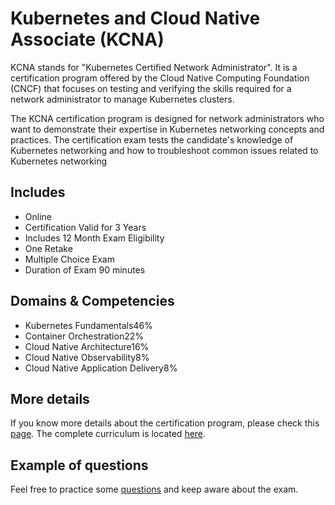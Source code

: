 # Kubernetes and Cloud Native Associate (KCNA)
KCNA stands for "Kubernetes Certified Network Administrator". It is a certification program offered by the Cloud Native Computing Foundation (CNCF) that focuses on testing and verifying the skills required for a network administrator to manage Kubernetes clusters.

The KCNA certification program is designed for network administrators who want to demonstrate their expertise in Kubernetes networking concepts and practices. The certification exam tests the candidate's knowledge of Kubernetes networking and how to troubleshoot common issues related to Kubernetes networking

## Includes
- Online
- Certification Valid for 3 Years
- Includes 12 Month Exam Eligibility
- One Retake
- Multiple Choice Exam
- Duration of Exam 90 minutes

## Domains & Competencies
- Kubernetes Fundamentals46%
- Container Orchestration22%
- Cloud Native Architecture16%
- Cloud Native Observability8%
- Cloud Native Application Delivery8%

## More details
If you know more details about the certification program, please check this [page](https://training.linuxfoundation.org/certification/kubernetes-cloud-native-associate/). The complete curriculum is located [here](https://github.com/cncf/curriculum).

## Example of questions
Feel free to practice some [questions](https://docs.google.com/forms/d/e/1FAIpQLSf576oZ_cz5DwC_5P7b63p8sT_dfn-IhFEq40xGEENXUXTMKw/viewform?embedded=true&fbzx=2629355623499636908) and keep aware about the exam.